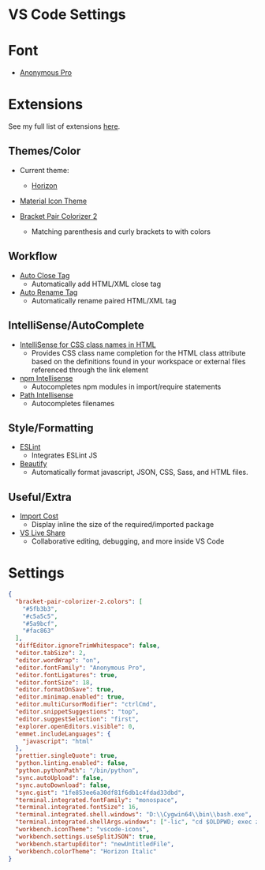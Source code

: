 # VS Code Settings

# Font

- [Anonymous Pro](https://www.marksimonson.com/fonts/view/anonymous-pro)

# Extensions

See my full list of extensions [here](https://gist.github.com/sbaezamella/e3490c75a01fb2878f0d8a0c51b493c8).

## Themes/Color

- Current theme:

  - [Horizon](https://github.com/jolaleye/horizon-theme-vscode)

- [Material Icon Theme](https://marketplace.visualstudio.com/items?itemName=PKief.material-icon-theme)
- [Bracket Pair Colorizer 2](https://marketplace.visualstudio.com/items?itemName=CoenraadS.bracket-pair-colorizer-2)
  - Matching parenthesis and curly brackets to with colors

## Workflow

- [Auto Close Tag](https://marketplace.visualstudio.com/items?itemName=formulahendry.auto-close-tag)
  - Automatically add HTML/XML close tag
- [Auto Rename Tag](https://marketplace.visualstudio.com/items?itemName=formulahendry.auto-rename-tag)
  - Automatically rename paired HTML/XML tag

## IntelliSense/AutoComplete

- [IntelliSense for CSS class names in HTML](https://marketplace.visualstudio.com/items?itemName=Zignd.html-css-class-completion)
  - Provides CSS class name completion for the HTML class attribute based on the definitions found in your workspace or external files referenced through the link element
- [npm Intellisense](https://marketplace.visualstudio.com/items?itemName=christian-kohler.npm-intellisense)
  - Autocompletes npm modules in import/require statements
- [Path Intellisense](https://marketplace.visualstudio.com/items?itemName=christian-kohler.path-intellisense)
  - Autocompletes filenames

## Style/Formatting

- [ESLint](https://marketplace.visualstudio.com/items?itemName=dbaeumer.vscode-eslint)
  - Integrates ESLint JS
- [Beautify](https://marketplace.visualstudio.com/items?itemName=hookyqr.beautify)
  - Automatically format javascript, JSON, CSS, Sass, and HTML files.

## Useful/Extra

- [Import Cost](https://marketplace.visualstudio.com/items?itemName=wix.vscode-import-cost)
  - Display inline the size of the required/imported package
- [VS Live Share](https://marketplace.visualstudio.com/items?itemName=MS-vsliveshare.vsliveshare)
  - Collaborative editing, debugging, and more inside VS Code

# Settings

```json
{
  "bracket-pair-colorizer-2.colors": [
    "#5fb3b3",
    "#c5a5c5",
    "#5a9bcf",
    "#fac863"
  ],
  "diffEditor.ignoreTrimWhitespace": false,
  "editor.tabSize": 2,
  "editor.wordWrap": "on",
  "editor.fontFamily": "Anonymous Pro",
  "editor.fontLigatures": true,
  "editor.fontSize": 18,
  "editor.formatOnSave": true,
  "editor.minimap.enabled": true,
  "editor.multiCursorModifier": "ctrlCmd",
  "editor.snippetSuggestions": "top",
  "editor.suggestSelection": "first",
  "explorer.openEditors.visible": 0,
  "emmet.includeLanguages": {
    "javascript": "html"
  },
  "prettier.singleQuote": true,
  "python.linting.enabled": false,
  "python.pythonPath": "/bin/python",
  "sync.autoUpload": false,
  "sync.autoDownload": false,
  "sync.gist": "1fe853ee6a30df81f6db1c4fdad33dbd",
  "terminal.integrated.fontFamily": "monospace",
  "terminal.integrated.fontSize": 16,
  "terminal.integrated.shell.windows": "D:\\Cygwin64\\bin\\bash.exe",
  "terminal.integrated.shellArgs.windows": ["-lic", "cd $OLDPWD; exec zsh"],
  "workbench.iconTheme": "vscode-icons",
  "workbench.settings.useSplitJSON": true,
  "workbench.startupEditor": "newUntitledFile",
  "workbench.colorTheme": "Horizon Italic"
}
```
